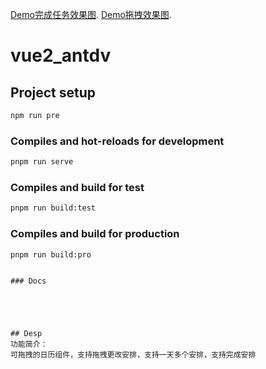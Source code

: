 
[Demo完成任务效果图](https://github.com/qiujingnan/Drag-Schedule/blob/myComponents/donw.png).
[Demo拖拽效果图](https://github.com/qiujingnan/Drag-Schedule/blob/myComponents/drag.png).
# vue2_antdv

## Project setup

```bash
npm run pre
```

### Compiles and hot-reloads for development

```bash
pnpm run serve
```

### Compiles and build for test

```bash
pnpm run build:test
```

### Compiles and build for production

```bash
pnpm run build:pro
```

```

### Docs





## Desp
功能简介：
可拖拽的日历组件，支持拖拽更改安排，支持一天多个安排，支持完成安排
